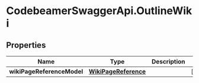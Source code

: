 # CodebeamerSwaggerApi.OutlineWiki

## Properties
Name | Type | Description | Notes
------------ | ------------- | ------------- | -------------
**wikiPageReferenceModel** | [**WikiPageReference**](WikiPageReference.md) |  | [optional] 
